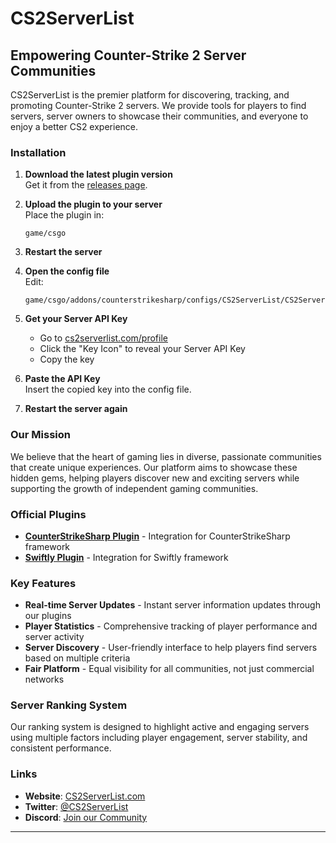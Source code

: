 # CS2ServerList

## Empowering Counter-Strike 2 Server Communities

CS2ServerList is the premier platform for discovering, tracking, and promoting Counter-Strike 2 servers. We provide tools for players to find servers, server owners to showcase their communities, and everyone to enjoy a better CS2 experience.


### Installation

1. **Download the latest plugin version**  
   Get it from the [releases page](https://github.com/CS2ServersList/CounterStrikeSharp/releases).

2. **Upload the plugin to your server**  
   Place the plugin in:  
   ```
   game/csgo
   ```

3. **Restart the server**

4. **Open the config file**  
   Edit:  
   ```
   game/csgo/addons/counterstrikesharp/configs/CS2ServerList/CS2ServerList.json
   ```

5. **Get your Server API Key**  
   - Go to [cs2serverlist.com/profile](https://cs2serverlist.com/profile)
   - Click the "Key Icon" to reveal your Server API Key
   - Copy the key

6. **Paste the API Key**  
   Insert the copied key into the config file.

7. **Restart the server again**


###  Our Mission

We believe that the heart of gaming lies in diverse, passionate communities that create unique experiences. Our platform aims to showcase these hidden gems, helping players discover new and exciting servers while supporting the growth of independent gaming communities.

### Official Plugins

- **[CounterStrikeSharp Plugin](https://github.com/CS2ServersList/CounterStrikeSharp)** - Integration for CounterStrikeSharp framework
- **[Swiftly Plugin](https://github.com/cs2serverlist/swiftly)** - Integration for Swiftly framework

### Key Features

- **Real-time Server Updates** - Instant server information updates through our plugins
- **Player Statistics** - Comprehensive tracking of player performance and server activity
- **Server Discovery** - User-friendly interface to help players find servers based on multiple criteria
- **Fair Platform** - Equal visibility for all communities, not just commercial networks

### Server Ranking System

Our ranking system is designed to highlight active and engaging servers using multiple factors including player engagement, server stability, and consistent performance.

### Links

- **Website**: [CS2ServerList.com](https://cs2serverlist.com)
- **Twitter**: [@CS2ServerList](https://twitter.com/cs2serverlist)
- **Discord**: [Join our Community](https://discord.gg/cs2serverlist)

---

